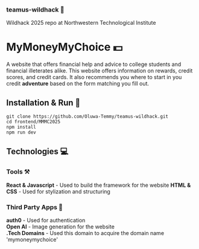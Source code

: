 
### teamus-wildhack :nail_care:
Wildhack 2025 repo at Northwestern Technological Institute

# MyMoneyMyChoice :dollar:

A website that offers financial help and advice to college students and financial illeterates alike. This website offers
information on rewards, credit scores, and credit cards. It also recommends you where to start in you credit **adventure**
based on the form matching you fill out.


##  Installation & Run :runner:
`git clone https://github.com/Oluwa-Temmy/teamus-wildhack.git`<br>
`cd frontend/MMMC2025` <br>
`npm install` <br>
`npm run dev` <br>

## Technologies 💻

### Tools ⚒️
**React & Javascript** - Used to build the framework for the website
**HTML & CSS** - Used for stylization and structuring

### Third Party Apps 🥳
**auth0** - Used for authentication  <br>
**Open AI** - Image generation for the website <br>
**.Tech Domains** - Used this domain to acquire the domain name 'mymoneymychoice'


